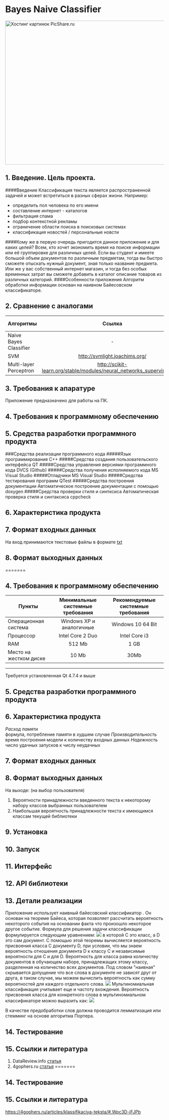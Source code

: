 # Bayes Naive Classifier
<a href="http://www.picshare.ru/view/8460334/" target="_blank"><img src="http://www.picshare.ru/uploads/180301/p4cC1p7vQg.png" border="0" width="930" height="456" title="Хостинг картинок PicShare.ru"></a>
## 1. Введение. Цель проекта.
####Введение
Классификация текста является распространенной задачей и может встретиться в разных сферах жизни.
Например:
- определить пол человека по его имени
- составление интернет - каталогов
- фильтрация спама
- подбор контекстной рекламы
- ограничение области поиска в поисковых системах
- классификация новостей / персональные новсти

####Кому же в первую очередь пригодится данное приложение и для каких целей?
Всем, кто хочет экономить время на поиске информации или её группировке для различных целей.
Если вы студент и имеете большой объем документов по различным предметам, тогда вы быстро сможете отыскать нужный документ, зная только название предмета. Или же у вас собственный интернет магазин, и тогда без особых временных затрат вы сможете добавить в каталог описание товаров из различных категорий.
####Особенности приложения
Алгоритм обработки информации основан на наивном Байесовском классификаторе.

## 2. Сравнение с аналогами
|Алгоритмы| Ссылка |Сложность реализации|Точность вычислений|Скорость выполнения|Требовательность к ресурсам|
|:--------|:------:|:------------------:|:-----------------:|:-----------------:|:-------------------------:|
|Naive Bayes Classifier| - |легкая|низкая|высокая|-
|SVM |<http://svmlight.joachims.org/>|средняя|средняя|высокая|+
|Multi-layer Perceptron |<http://scikit-learn.org/stable/modules/neural_networks_supervised.html>|высокая|высокая|средняя|++|

## 3. Требования к апаратуре
Приложение предназначено для работы на ПК.

## 4. Требования к программному обеспечению

## 5. Средства разработки программного продукта
###Средства реализации программного кода
#####Язык программирования
С++
#####Средства создания пользовательского интерфейса 
QT
#####Средства управления версиями программного кода
DVCS (Github)
#####Средства получения исполняемого кода 
MS Visual Studio
#####Отладчики 
MS Visual Studio
#####Средства тестирования программ
QTest
#####Средства построения документации
Автоматическое построение документации с помощью doxygen
#####Средства проверки стиля и синтксиса
Автоматическая проверка стиля и синтаксиса cppcheck

## 6. Характеристика продукта


## 7. Формат входных данных
На вход принимаются текстовые файлы в формате [txt](https://open-file.ru/types/txt)

## 8. Формат выходных данных

=======

## 4. Требования к программному обеспечению
|Пункты|Минимальные системные требования|Рекомендуемые системные требования|
|------|:------------------------------:|:--------------------------------:|
|Операционная система| Windows XP и аналогичные|Windows 10 64 Bit|
|Процессор|Intel Core 2 Duo|Intel Core i3|Intel Core i3-530 и аналогичные|
|RAM|512 Mb|1 GB|
|Место на жестком диске|10 Mb|30Mb| 
-----------------------------------
Требуется установленная Qt 4.7.4 и выше
## 5. Средства разработки программного продукта

## 6. Характеристика продукта
*Расход памяти*  
формула, потребление памяти в худшем случае
*Производительность* 
время построения модели к количеству входных данных
*Надежность*
число удачных запусков к числу неудачных
## 7. Формат входных данных


## 8. Формат выходных данных
На выходе: (на выбор пользователя)
1. Вероятности принадлежности введенного текста к некоторому набору классов выбранных пользователем
2. Наибольшая вероятность принадлежности текста к имеющимся классам текущей библиотеки

## 9. Установка
## 10. Запуск
## 11. Интерфейс
## 12. API библиотеки
## 13. Детали реализации
Приложение использует наивный байесовский классификатор . Он основан на теореме Байеса, которая позволяет рассчитать вероятность некоторого события на основании факта что произошло некоторое другое событие. Формула для решения задачи классификации формулируется следующим уравнением:
![](http://wojteklu.com/images/bayes_theorem@2x.png)
в которой C это класс, а D это сам документ. С помощью этой теоремы вычисляется вероятность присвоения класса C документу D, при условии, что мы знаем вероятность отношения документа D к классу С и независимые вероятности для C и для D. Вероятность для класса равна количеству документов в обучающем наборе, принадлежащих этому классу, разделенная на количество всех документов. Под словом "наивная" скрывается допущение что все слова в документе не зависят друг от друга, в таком случае, мы можем вычислить вероятность как сумму вероятностей для каждого отдельного слова.
![](http://wojteklu.com/images/bayes_theorem2@2x.png)
Мультиномиальная классификация учитывает еще и частоту вхождения. Вероятность присвоения класса для конкретного слова в мультиномиальном классификаторе можно выразить как:
![](http://wojteklu.com/images/conditional_probability@2x.png)

В качестве предобработки слов должна проводится лемматизация  или стемминг на основе алгоритма Портера.
## 14. Тестирование
## 15. Ссылки и литература
1.	DataReview.info [статья](http://datareview.info/article/6-prostyih-shagov-dlya-osvoeniya-naivnogo-bayesovskogo-algoritma-s-primerom-koda-na-python/)
2.	4gophers.ru [статья](https://4gophers.ru/articles/klassifikaciya-teksta/#.WpWumSXFLX6)
=======
## 14. Тестирование
## 15. Ссылки и литература
https://4gophers.ru/articles/klassifikaciya-teksta/#.Wpc3D-jFJPb

